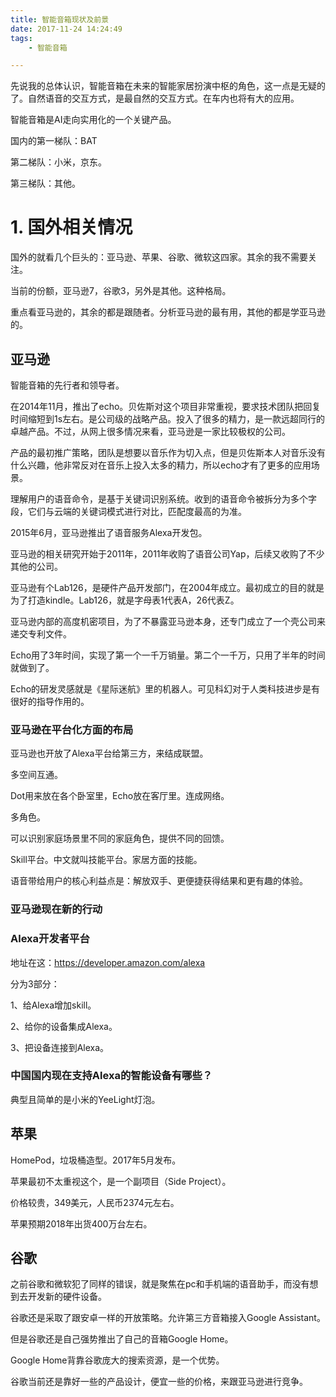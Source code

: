 ```yaml
---
title: 智能音箱现状及前景
date: 2017-11-24 14:24:49
tags:
	- 智能音箱

---
```




先说我的总体认识，智能音箱在未来的智能家居扮演中枢的角色，这一点是无疑的了。自然语音的交互方式，是最自然的交互方式。在车内也将有大的应用。

智能音箱是AI走向实用化的一个关键产品。

国内的第一梯队：BAT

第二梯队：小米，京东。

第三梯队：其他。



# 1. 国外相关情况

国外的就看几个巨头的：亚马逊、苹果、谷歌、微软这四家。其余的我不需要关注。

当前的份额，亚马逊7，谷歌3，另外是其他。这种格局。

重点看亚马逊的，其余的都是跟随者。分析亚马逊的最有用，其他的都是学亚马逊的。



## 亚马逊

智能音箱的先行者和领导者。

在2014年11月，推出了echo。贝佐斯对这个项目非常重视，要求技术团队把回复时间缩短到1s左右。是公司级的战略产品。投入了很多的精力，是一款远超同行的卓越产品。不过，从网上很多情况来看，亚马逊是一家比较极权的公司。

产品的最初推广策略，团队是想要以音乐作为切入点，但是贝佐斯本人对音乐没有什么兴趣，他非常反对在音乐上投入太多的精力，所以echo才有了更多的应用场景。



理解用户的语音命令，是基于关键词识别系统。收到的语音命令被拆分为多个字段，它们与云端的关键词模式进行对比，匹配度最高的为准。

2015年6月，亚马逊推出了语音服务Alexa开发包。

亚马逊的相关研究开始于2011年，2011年收购了语音公司Yap，后续又收购了不少其他的公司。

亚马逊有个Lab126，是硬件产品开发部门，在2004年成立。最初成立的目的就是为了打造kindle。Lab126，就是字母表1代表A，26代表Z。

亚马逊内部的高度机密项目，为了不暴露亚马逊本身，还专门成立了一个壳公司来递交专利文件。



Echo用了3年时间，实现了第一个一千万销量。第二个一千万，只用了半年的时间就做到了。

Echo的研发灵感就是《星际迷航》里的机器人。可见科幻对于人类科技进步是有很好的指导作用的。



### 亚马逊在平台化方面的布局

亚马逊也开放了Alexa平台给第三方，来结成联盟。

多空间互通。

Dot用来放在各个卧室里，Echo放在客厅里。连成网络。

多角色。

可以识别家庭场景里不同的家庭角色，提供不同的回馈。



Skill平台。中文就叫技能平台。家居方面的技能。

语音带给用户的核心利益点是：解放双手、更便捷获得结果和更有趣的体验。

### 亚马逊现在新的行动



### Alexa开发者平台

地址在这：https://developer.amazon.com/alexa

分为3部分：

1、给Alexa增加skill。

2、给你的设备集成Alexa。

3、把设备连接到Alexa。



### 中国国内现在支持Alexa的智能设备有哪些？

典型且简单的是小米的YeeLight灯泡。



## 苹果

HomePod，垃圾桶造型。2017年5月发布。

苹果最初不太重视这个，是一个副项目（Side Project）。

价格较贵，349美元，人民币2374元左右。

苹果预期2018年出货400万台左右。

## 谷歌

之前谷歌和微软犯了同样的错误，就是聚焦在pc和手机端的语音助手，而没有想到去开发新的硬件设备。



谷歌还是采取了跟安卓一样的开放策略。允许第三方音箱接入Google Assistant。

但是谷歌还是自己强势推出了自己的音箱Google Home。

Google Home背靠谷歌庞大的搜索资源，是一个优势。

谷歌当前还是靠好一些的产品设计，便宜一些的价格，来跟亚马逊进行竞争。

